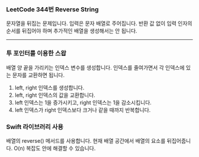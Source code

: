 ### LeetCode 344번 Reverse String

문자열을 뒤집는 문제입니다. 입력은 문자 배열로 주어집니다. 반환 값 없이 입력 인자의 순서를 뒤집어야 하며 추가적인 배열을 생성해서는 안 됩니다.

---

### 투 포인터를 이용한 스왑

배열 양 끝을 가리키는 인덱스 변수를 생성합니다. 인덱스를 줄여가면서 각 인덱스에 있는 문자를 교환하면 됩니다.

1. left, right 인덱스를 생성합니다.
2. left, right 인덱스의 값을 교환합니다.
3. left 인덱스는 1을 증가시키고, right 인덱스는 1을 감소시킵니다.
4. left 인덱스가 right 인덱스보다 크거나 같을 때까지 반복합니다.

### Swift 라이브러리 사용

배열의 reverse() 메서드를 사용합니다. 현재 배열 공간에서 배열의 요소를 뒤집어줍니다. O(n) 복잡도 안에 해결할 수 있습니다.